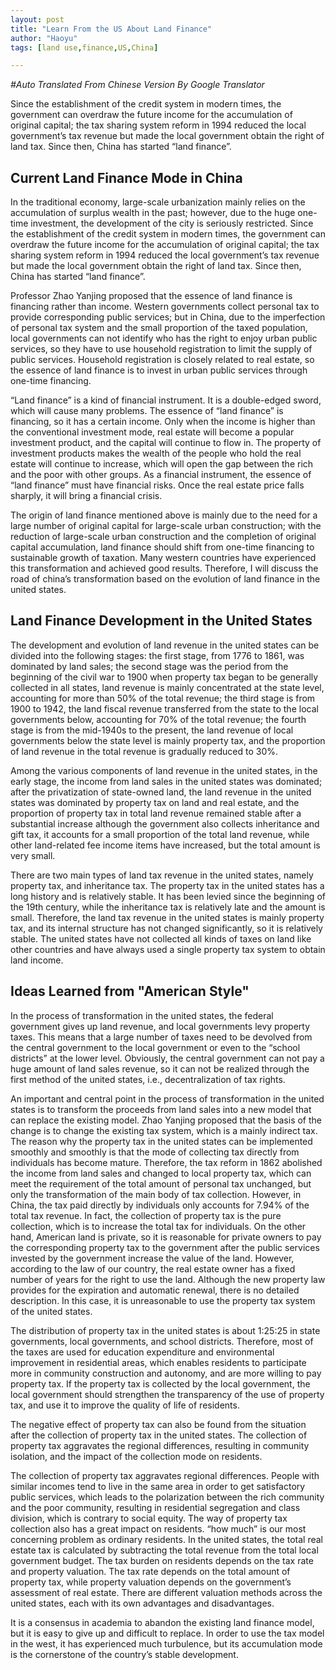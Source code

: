 ```yaml
---
layout: post
title: "Learn From the US About Land Finance"
author: "Haoyu"
tags: [land use,finance,US,China]

---
```




*#Auto Translated From Chinese Version By Google Translator*

Since the establishment of the credit system in modern times, the government can overdraw the future income for the accumulation of original capital; the tax sharing system reform in 1994 reduced the local government’s tax revenue but made the local government obtain the right of land tax. Since then, China has started “land finance”.

## Current Land Finance Mode in China

In the traditional economy, large-scale urbanization mainly relies on the accumulation of surplus wealth in the past; however, due to the huge one-time investment, the development of the city is seriously restricted. Since the establishment of the credit system in modern times, the government can overdraw the future income for the accumulation of original capital; the tax sharing system reform in 1994 reduced the local government’s tax revenue but made the local government obtain the right of land tax. Since then, China has started “land finance”.

Professor Zhao Yanjing proposed that the essence of land finance is financing rather than income. Western governments collect personal tax to provide corresponding public services; but in China, due to the imperfection of personal tax system and the small proportion of the taxed population, local governments can not identify who has the right to enjoy urban public services, so they have to use household registration to limit the supply of public services. Household registration is closely related to real estate, so the essence of land finance is to invest in urban public services through one-time financing.

“Land finance” is a kind of financial instrument. It is a double-edged sword, which will cause many problems. The essence of “land finance” is financing, so it has a certain income. Only when the income is higher than the conventional investment mode, real estate will become a popular investment product, and the capital will continue to flow in. The property of investment products makes the wealth of the people who hold the real estate will continue to increase, which will open the gap between the rich and the poor with other groups. As a financial instrument, the essence of “land finance” must have financial risks. Once the real estate price falls sharply, it will bring a financial crisis.

The origin of land finance mentioned above is mainly due to the need for a large number of original capital for large-scale urban construction; with the reduction of large-scale urban construction and the completion of original capital accumulation, land finance should shift from one-time financing to sustainable growth of taxation. Many western countries have experienced this transformation and achieved good results. Therefore, I will discuss the road of china’s transformation based on the evolution of land finance in the united states.

## Land Finance Development in the United States

The development and evolution of land revenue in the united states can be divided into the following stages: the first stage, from 1776 to 1861, was dominated by land sales; the second stage was the period from the beginning of the civil war to 1900 when property tax began to be generally collected in all states, land revenue is mainly concentrated at the state level, accounting for more than 50% of the total revenue; the third stage is from 1900 to 1942, the land fiscal revenue transferred from the state to the local governments below, accounting for 70% of the total revenue; the fourth stage is from the mid-1940s to the present, the land revenue of local governments below the state level is mainly property tax, and the proportion of land revenue in the total revenue is gradually reduced to 30%.

Among the various components of land revenue in the united states, in the early stage, the income from land sales in the united states was dominated; after the privatization of state-owned land, the land revenue in the united states was dominated by property tax on land and real estate, and the proportion of property tax in total land revenue remained stable after a substantial increase although the government also collects inheritance and gift tax, it accounts for a small proportion of the total land revenue, while other land-related fee income items have increased, but the total amount is very small.

There are two main types of land tax revenue in the united states, namely property tax, and inheritance tax. The property tax in the united states has a long history and is relatively stable. It has been levied since the beginning of the 19th century, while the inheritance tax is relatively late and the amount is small. Therefore, the land tax revenue in the united states is mainly property tax, and its internal structure has not changed significantly, so it is relatively stable. The united states have not collected all kinds of taxes on land like other countries and have always used a single property tax system to obtain land income.

## Ideas Learned from "American Style"

In the process of transformation in the united states, the federal government gives up land revenue, and local governments levy property taxes. This means that a large number of taxes need to be devolved from the central government to the local government or even to the “school districts” at the lower level. Obviously, the central government can not pay a huge amount of land sales revenue, so it can not be realized through the first method of the united states, i.e., decentralization of tax rights.

An important and central point in the process of transformation in the united states is to transform the proceeds from land sales into a new model that can replace the existing model. Zhao Yanjing proposed that the basis of the change is to change the existing tax system, which is a mainly indirect tax. The reason why the property tax in the united states can be implemented smoothly and smoothly is that the mode of collecting tax directly from individuals has become mature. Therefore, the tax reform in 1862 abolished the income from land sales and changed to local property tax, which can meet the requirement of the total amount of personal tax unchanged, but only the transformation of the main body of tax collection. However, in China, the tax paid directly by individuals only accounts for 7.94% of the total tax revenue. In fact, the collection of property tax is the pure collection, which is to increase the total tax for individuals. On the other hand, American land is private, so it is reasonable for private owners to pay the corresponding property tax to the government after the public services invested by the government increase the value of the land. However, according to the law of our country, the real estate owner has a fixed number of years for the right to use the land. Although the new property law provides for the expiration and automatic renewal, there is no detailed description. In this case, it is unreasonable to use the property tax system of the united states.

The distribution of property tax in the united states is about 1:25:25 in state governments, local governments, and school districts. Therefore, most of the taxes are used for education expenditure and environmental improvement in residential areas, which enables residents to participate more in community construction and autonomy, and are more willing to pay property tax. If the property tax is collected by the local government, the local government should strengthen the transparency of the use of property tax, and use it to improve the quality of life of residents.

The negative effect of property tax can also be found from the situation after the collection of property tax in the united states. The collection of property tax aggravates the regional differences, resulting in community isolation, and the impact of the collection mode on residents.

The collection of property tax aggravates regional differences. People with similar incomes tend to live in the same area in order to get satisfactory public services, which leads to the polarization between the rich community and the poor community, resulting in residential segregation and class division, which is contrary to social equity. The way of property tax collection also has a great impact on residents. “how much” is our most concerning problem as ordinary residents. In the united states, the total real estate tax is calculated by subtracting the total revenue from the total local government budget. The tax burden on residents depends on the tax rate and property valuation. The tax rate depends on the total amount of property tax, while property valuation depends on the government’s assessment of real estate. There are different valuation methods across the united states, each with its own advantages and disadvantages.

It is a consensus in academia to abandon the existing land finance model, but it is easy to give up and difficult to replace. In order to use the tax model in the west, it has experienced much turbulence, but its accumulation mode is the cornerstone of the country’s stable development. 